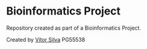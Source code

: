 # Bioinformatics Project

Repository created as part of a Bioinformatics Project.

Created by [Vítor Silva](https://github.com/VitorSilva-3) PG55538
